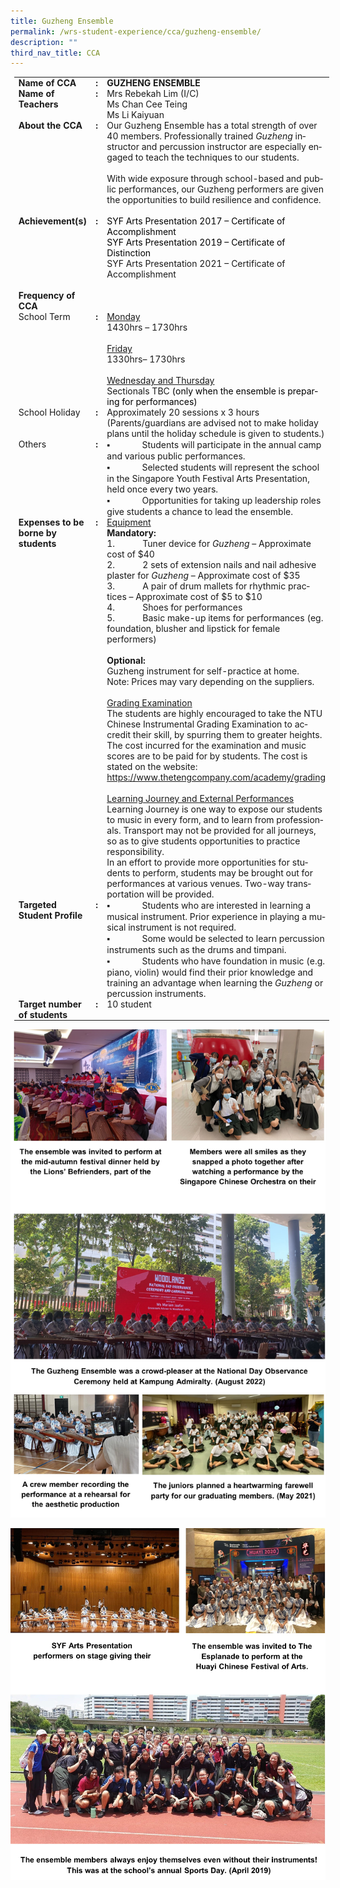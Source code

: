 ```yaml
---
title: Guzheng Ensemble
permalink: /wrs-student-experience/cca/guzheng-ensemble/
description: ""
third_nav_title: CCA
---
```

<table style="margin-left:4.25pt;border-collapse:collapse;mso-table-layout-alt:fixed;
 mso-padding-alt:0in 5.4pt 0in 5.4pt" width="594" cellpadding="0" cellspacing="0" border="0" class="MsoNormalTable"><tbody><tr style="mso-yfti-irow:0;mso-yfti-firstrow:yes"><td style="width:94.5pt;padding:0in 5.4pt 0in 5.4pt" valign="top" width="126"><p style="margin:0in;text-indent:-.1pt;line-height:normal" class="MsoNormal"><b style="mso-bidi-font-weight:normal"><span style="mso-ascii-font-family:
  Calibri;mso-ascii-theme-font:major-latin;mso-fareast-font-family:Arial;
  mso-hansi-font-family:Calibri;mso-hansi-theme-font:major-latin;mso-bidi-font-family:
  Calibri;mso-bidi-theme-font:major-latin" lang="EN-SG">Name of CCA</span></b><span style="mso-ascii-font-family:Calibri;mso-ascii-theme-font:major-latin;
  mso-fareast-font-family:Arial;mso-hansi-font-family:Calibri;mso-hansi-theme-font:
  major-latin;mso-bidi-font-family:Calibri;mso-bidi-theme-font:major-latin" lang="EN-SG"></span></p></td><td style="width:13.5pt;padding:0in 5.4pt 0in 5.4pt" valign="top" width="18"><p style="margin:0in;text-align:center;
  text-indent:-.1pt;line-height:normal" align="center" class="MsoNormal"><b style="mso-bidi-font-weight:normal"><span style="mso-ascii-font-family:Calibri;mso-ascii-theme-font:major-latin;
  mso-fareast-font-family:Arial;mso-hansi-font-family:Calibri;mso-hansi-theme-font:
  major-latin;mso-bidi-font-family:Calibri;mso-bidi-theme-font:major-latin" lang="EN-SG">:</span></b><span style="mso-ascii-font-family:Calibri;mso-ascii-theme-font:major-latin;
  mso-fareast-font-family:Arial;mso-hansi-font-family:Calibri;mso-hansi-theme-font:
  major-latin;mso-bidi-font-family:Calibri;mso-bidi-theme-font:major-latin" lang="EN-SG"></span></p></td><td style="width:337.5pt;padding:0in 5.4pt 0in 5.4pt" valign="top" width="450"><p style="margin:0in;text-indent:-.1pt;line-height:normal" class="MsoNormal"><b style="mso-bidi-font-weight:normal"><span style="mso-ascii-font-family:
  Calibri;mso-ascii-theme-font:major-latin;mso-fareast-font-family:Arial;
  mso-hansi-font-family:Calibri;mso-hansi-theme-font:major-latin;mso-bidi-font-family:
  Calibri;mso-bidi-theme-font:major-latin" lang="EN-SG">GUZHENG ENSEMBLE</span></b><span style="mso-ascii-font-family:Calibri;mso-ascii-theme-font:major-latin;
  mso-fareast-font-family:Arial;mso-hansi-font-family:Calibri;mso-hansi-theme-font:
  major-latin;mso-bidi-font-family:Calibri;mso-bidi-theme-font:major-latin" lang="EN-SG"></span></p></td></tr><tr style="mso-yfti-irow:1"><td style="width:94.5pt;padding:0in 5.4pt 0in 5.4pt" valign="top" width="126"><p style="margin:0in;text-indent:-.1pt;line-height:normal" class="MsoNormal"><b style="mso-bidi-font-weight:normal"><span style="mso-ascii-font-family:
  Calibri;mso-ascii-theme-font:major-latin;mso-fareast-font-family:Arial;
  mso-hansi-font-family:Calibri;mso-hansi-theme-font:major-latin;mso-bidi-font-family:
  Calibri;mso-bidi-theme-font:major-latin" lang="EN-SG">Name of Teachers</span></b><span style="mso-ascii-font-family:Calibri;mso-ascii-theme-font:major-latin;
  mso-fareast-font-family:Arial;mso-hansi-font-family:Calibri;mso-hansi-theme-font:
  major-latin;mso-bidi-font-family:Calibri;mso-bidi-theme-font:major-latin" lang="EN-SG"></span></p></td><td style="width:13.5pt;padding:0in 5.4pt 0in 5.4pt" valign="top" width="18"><p style="margin:0in;text-align:center;
  text-indent:-.1pt;line-height:normal" align="center" class="MsoNormal"><b style="mso-bidi-font-weight:normal"><span style="mso-ascii-font-family:Calibri;mso-ascii-theme-font:major-latin;
  mso-fareast-font-family:Arial;mso-hansi-font-family:Calibri;mso-hansi-theme-font:
  major-latin;mso-bidi-font-family:Calibri;mso-bidi-theme-font:major-latin" lang="EN-SG">:</span></b><span style="mso-ascii-font-family:Calibri;mso-ascii-theme-font:major-latin;
  mso-fareast-font-family:Arial;mso-hansi-font-family:Calibri;mso-hansi-theme-font:
  major-latin;mso-bidi-font-family:Calibri;mso-bidi-theme-font:major-latin" lang="EN-SG"></span></p></td><td style="width:337.5pt;padding:0in 5.4pt 0in 5.4pt" valign="top" width="450"><p style="margin:0in;text-indent:-.1pt;line-height:normal" class="MsoNormal"><span style="mso-ascii-font-family:Calibri;mso-ascii-theme-font:major-latin;
  mso-fareast-font-family:Arial;mso-hansi-font-family:Calibri;mso-hansi-theme-font:
  major-latin;mso-bidi-font-family:Calibri;mso-bidi-theme-font:major-latin" lang="EN-SG">Mrs Rebekah Lim (I/C)</span></p><p style="margin:0in;text-indent:-.1pt;line-height:normal" class="MsoNormal"><span style="mso-ascii-font-family:Calibri;mso-ascii-theme-font:major-latin;
  mso-fareast-font-family:Arial;mso-hansi-font-family:Calibri;mso-hansi-theme-font:
  major-latin;mso-bidi-font-family:Calibri;mso-bidi-theme-font:major-latin" lang="EN-SG">Ms Chan Cee Teing</span></p><p style="margin:0in;text-indent:-.1pt;line-height:normal" class="MsoNormal"><span style="mso-ascii-font-family:Calibri;mso-ascii-theme-font:major-latin;
  mso-fareast-font-family:Arial;mso-hansi-font-family:Calibri;mso-hansi-theme-font:
  major-latin;mso-bidi-font-family:Calibri;mso-bidi-theme-font:major-latin" lang="EN-SG">Ms Li Kaiyuan</span></p></td></tr><tr style="mso-yfti-irow:2"><td style="width:94.5pt;padding:0in 5.4pt 0in 5.4pt" valign="top" width="126"><p style="margin:0in;text-indent:-.1pt;line-height:normal" class="MsoNormal"><b style="mso-bidi-font-weight:normal"><span style="mso-ascii-font-family:
  Calibri;mso-ascii-theme-font:major-latin;mso-fareast-font-family:Arial;
  mso-hansi-font-family:Calibri;mso-hansi-theme-font:major-latin;mso-bidi-font-family:
  Calibri;mso-bidi-theme-font:major-latin" lang="EN-SG">About the CCA</span></b><span style="mso-ascii-font-family:Calibri;mso-ascii-theme-font:major-latin;
  mso-fareast-font-family:Arial;mso-hansi-font-family:Calibri;mso-hansi-theme-font:
  major-latin;mso-bidi-font-family:Calibri;mso-bidi-theme-font:major-latin" lang="EN-SG"></span></p></td><td style="width:13.5pt;padding:0in 5.4pt 0in 5.4pt" valign="top" width="18"><p style="margin:0in;text-align:center;
  text-indent:-.1pt;line-height:normal" align="center" class="MsoNormal"><b style="mso-bidi-font-weight:normal"><span style="mso-ascii-font-family:Calibri;mso-ascii-theme-font:major-latin;
  mso-fareast-font-family:Arial;mso-hansi-font-family:Calibri;mso-hansi-theme-font:
  major-latin;mso-bidi-font-family:Calibri;mso-bidi-theme-font:major-latin" lang="EN-SG">:</span></b><span style="mso-ascii-font-family:Calibri;mso-ascii-theme-font:major-latin;
  mso-fareast-font-family:Arial;mso-hansi-font-family:Calibri;mso-hansi-theme-font:
  major-latin;mso-bidi-font-family:Calibri;mso-bidi-theme-font:major-latin" lang="EN-SG"></span></p></td><td style="width:337.5pt;padding:0in 5.4pt 0in 5.4pt" valign="top" width="450"><p style="margin:0in;text-indent:-.1pt;line-height:normal" class="MsoNormal"><span style="mso-ascii-font-family:Calibri;mso-ascii-theme-font:major-latin;
  mso-fareast-font-family:Arial;mso-hansi-font-family:Calibri;mso-hansi-theme-font:
  major-latin;mso-bidi-font-family:Calibri;mso-bidi-theme-font:major-latin" lang="EN-SG">Our Guzheng Ensemble has a total strength of over 40 members. Professionally trained <i style="mso-bidi-font-style:normal">Guzheng</i> instructor and percussion instructor are especially engaged to teach the techniques to our students.</span></p><p style="margin:0in;text-indent:-.1pt;line-height:normal" class="MsoNormal"><span style="mso-ascii-font-family:Calibri;mso-ascii-theme-font:major-latin;
  mso-fareast-font-family:Arial;mso-hansi-font-family:Calibri;mso-hansi-theme-font:
  major-latin;mso-bidi-font-family:Calibri;mso-bidi-theme-font:major-latin" lang="EN-SG">&nbsp;</span></p><p style="margin:0in;text-indent:-.1pt;line-height:normal" class="MsoNormal"><span style="mso-ascii-font-family:Calibri;mso-ascii-theme-font:major-latin;
  mso-fareast-font-family:Arial;mso-hansi-font-family:Calibri;mso-hansi-theme-font:
  major-latin;mso-bidi-font-family:Calibri;mso-bidi-theme-font:major-latin" lang="EN-SG">With wide exposure through school-based and public performances, our Guzheng performers are given the opportunities to build resilience and confidence.</span></p><p style="margin:0in;text-indent:-.1pt;line-height:normal" class="MsoNormal"><span style="mso-ascii-font-family:Calibri;mso-ascii-theme-font:major-latin;
  mso-fareast-font-family:Arial;mso-hansi-font-family:Calibri;mso-hansi-theme-font:
  major-latin;mso-bidi-font-family:Calibri;mso-bidi-theme-font:major-latin" lang="EN-SG">&nbsp;</span></p></td></tr><tr style="mso-yfti-irow:3"><td style="width:94.5pt;padding:0in 5.4pt 0in 5.4pt" valign="top" width="126"><p style="margin:0in;text-indent:-.1pt;line-height:normal" class="MsoNormal"><b style="mso-bidi-font-weight:normal"><span style="mso-ascii-font-family:
  Calibri;mso-ascii-theme-font:major-latin;mso-fareast-font-family:Arial;
  mso-hansi-font-family:Calibri;mso-hansi-theme-font:major-latin;mso-bidi-font-family:
  Calibri;mso-bidi-theme-font:major-latin" lang="EN-SG">Achievement(s)</span></b><span style="mso-ascii-font-family:Calibri;mso-ascii-theme-font:major-latin;
  mso-fareast-font-family:Arial;mso-hansi-font-family:Calibri;mso-hansi-theme-font:
  major-latin;mso-bidi-font-family:Calibri;mso-bidi-theme-font:major-latin" lang="EN-SG"></span></p></td><td style="width:13.5pt;padding:0in 5.4pt 0in 5.4pt" valign="top" width="18"><p style="margin:0in;text-align:center;
  text-indent:-.1pt;line-height:normal" align="center" class="MsoNormal"><b style="mso-bidi-font-weight:normal"><span style="mso-ascii-font-family:Calibri;mso-ascii-theme-font:major-latin;
  mso-fareast-font-family:Arial;mso-hansi-font-family:Calibri;mso-hansi-theme-font:
  major-latin;mso-bidi-font-family:Calibri;mso-bidi-theme-font:major-latin" lang="EN-SG">:</span></b><span style="mso-ascii-font-family:Calibri;mso-ascii-theme-font:major-latin;
  mso-fareast-font-family:Arial;mso-hansi-font-family:Calibri;mso-hansi-theme-font:
  major-latin;mso-bidi-font-family:Calibri;mso-bidi-theme-font:major-latin" lang="EN-SG"></span></p></td><td style="width:337.5pt;padding:0in 5.4pt 0in 5.4pt" valign="top" width="450"><p style="margin:0in;text-indent:-.1pt;line-height:normal;
  border:none;mso-padding-alt:31.0pt 31.0pt 31.0pt 31.0pt;mso-border-shadow:
  yes" class="MsoNormal"><span style="mso-ascii-font-family:Calibri;mso-ascii-theme-font:
  major-latin;mso-fareast-font-family:Arial;mso-hansi-font-family:Calibri;
  mso-hansi-theme-font:major-latin;mso-bidi-font-family:Calibri;mso-bidi-theme-font:
  major-latin;color:black" lang="EN-SG">SYF Arts Presentation 2017 – Certificate of Accomplishment</span></p><p style="margin:0in;text-indent:-.1pt;line-height:normal;
  border:none;mso-padding-alt:31.0pt 31.0pt 31.0pt 31.0pt;mso-border-shadow:
  yes" class="MsoNormal"><span style="mso-ascii-font-family:Calibri;mso-ascii-theme-font:
  major-latin;mso-fareast-font-family:Arial;mso-hansi-font-family:Calibri;
  mso-hansi-theme-font:major-latin;mso-bidi-font-family:Calibri;mso-bidi-theme-font:
  major-latin;color:black" lang="EN-SG">SYF Arts Presentation 2019 – Certificate of Distinction</span></p><p style="margin:0in;text-indent:-.1pt;line-height:normal;
  border:none;mso-padding-alt:31.0pt 31.0pt 31.0pt 31.0pt;mso-border-shadow:
  yes" class="MsoNormal"><span style="mso-ascii-font-family:Calibri;mso-ascii-theme-font:
  major-latin;mso-fareast-font-family:Arial;mso-hansi-font-family:Calibri;
  mso-hansi-theme-font:major-latin;mso-bidi-font-family:Calibri;mso-bidi-theme-font:
  major-latin" lang="EN-SG">SYF Arts Presentation 2021 – Certificate of Accomplishment</span></p><p style="margin:0in;text-indent:-.1pt;line-height:normal;
  border:none;mso-padding-alt:31.0pt 31.0pt 31.0pt 31.0pt;mso-border-shadow:
  yes" class="MsoNormal"><span style="mso-ascii-font-family:Calibri;mso-ascii-theme-font:
  major-latin;mso-fareast-font-family:Arial;mso-hansi-font-family:Calibri;
  mso-hansi-theme-font:major-latin;mso-bidi-font-family:Calibri;mso-bidi-theme-font:
  major-latin;color:black" lang="EN-SG">&nbsp;</span></p></td></tr><tr style="mso-yfti-irow:4"><td style="width:94.5pt;padding:0in 5.4pt 0in 5.4pt" valign="top" width="126"><p style="margin:0in;text-indent:-.1pt;line-height:normal" class="MsoNormal"><b style="mso-bidi-font-weight:normal"><span style="mso-ascii-font-family:
  Calibri;mso-ascii-theme-font:major-latin;mso-fareast-font-family:Arial;
  mso-hansi-font-family:Calibri;mso-hansi-theme-font:major-latin;mso-bidi-font-family:
  Calibri;mso-bidi-theme-font:major-latin" lang="EN-SG">Frequency of CCA</span></b><span style="mso-ascii-font-family:Calibri;mso-ascii-theme-font:major-latin;
  mso-fareast-font-family:Arial;mso-hansi-font-family:Calibri;mso-hansi-theme-font:
  major-latin;mso-bidi-font-family:Calibri;mso-bidi-theme-font:major-latin" lang="EN-SG"></span></p></td><td style="width:13.5pt;padding:0in 5.4pt 0in 5.4pt" valign="top" width="18"><p style="margin:0in;text-align:center;
  text-indent:-.1pt;line-height:normal" align="center" class="MsoNormal"><span style="mso-ascii-font-family:
  Calibri;mso-ascii-theme-font:major-latin;mso-fareast-font-family:Arial;
  mso-hansi-font-family:Calibri;mso-hansi-theme-font:major-latin;mso-bidi-font-family:
  Calibri;mso-bidi-theme-font:major-latin" lang="EN-SG">&nbsp;</span></p></td><td style="width:337.5pt;padding:0in 5.4pt 0in 5.4pt" valign="top" width="450"><p style="margin:0in;text-indent:-.1pt;line-height:normal" class="MsoNormal"><span style="mso-ascii-font-family:Calibri;mso-ascii-theme-font:major-latin;
  mso-fareast-font-family:Arial;mso-hansi-font-family:Calibri;mso-hansi-theme-font:
  major-latin;mso-bidi-font-family:Calibri;mso-bidi-theme-font:major-latin" lang="EN-SG">&nbsp;</span></p></td></tr><tr style="mso-yfti-irow:5"><td style="width:94.5pt;padding:0in 5.4pt 0in 5.4pt" valign="top" width="126"><p style="margin:0in;text-indent:-.1pt;line-height:normal" class="MsoNormal"><span style="mso-ascii-font-family:Calibri;mso-ascii-theme-font:major-latin;
  mso-fareast-font-family:Arial;mso-hansi-font-family:Calibri;mso-hansi-theme-font:
  major-latin;mso-bidi-font-family:Calibri;mso-bidi-theme-font:major-latin" lang="EN-SG">School Term</span></p></td><td style="width:13.5pt;padding:0in 5.4pt 0in 5.4pt" valign="top" width="18"><p style="margin:0in;text-align:center;
  text-indent:-.1pt;line-height:normal" align="center" class="MsoNormal"><b style="mso-bidi-font-weight:normal"><span style="mso-ascii-font-family:Calibri;mso-ascii-theme-font:major-latin;
  mso-fareast-font-family:Arial;mso-hansi-font-family:Calibri;mso-hansi-theme-font:
  major-latin;mso-bidi-font-family:Calibri;mso-bidi-theme-font:major-latin" lang="EN-SG">:</span></b><span style="mso-ascii-font-family:Calibri;mso-ascii-theme-font:major-latin;
  mso-fareast-font-family:Arial;mso-hansi-font-family:Calibri;mso-hansi-theme-font:
  major-latin;mso-bidi-font-family:Calibri;mso-bidi-theme-font:major-latin" lang="EN-SG"></span></p></td><td style="width:337.5pt;padding:0in 5.4pt 0in 5.4pt" valign="top" width="450"><p style="margin:0in;text-indent:-.1pt;line-height:normal" class="MsoNormal"><u><span style="mso-ascii-font-family:Calibri;mso-ascii-theme-font:major-latin;
  mso-fareast-font-family:Arial;mso-hansi-font-family:Calibri;mso-hansi-theme-font:
  major-latin;mso-bidi-font-family:Calibri;mso-bidi-theme-font:major-latin" lang="EN-SG">Monday</span></u></p><p style="margin:0in;text-indent:-.1pt;line-height:normal" class="MsoNormal"><span style="mso-ascii-font-family:Calibri;mso-ascii-theme-font:major-latin;
  mso-fareast-font-family:Arial;mso-hansi-font-family:Calibri;mso-hansi-theme-font:
  major-latin;mso-bidi-font-family:Calibri;mso-bidi-theme-font:major-latin" lang="EN-SG">1430hrs – 1730hrs</span></p><p style="margin:0in;text-indent:-.1pt;line-height:normal" class="MsoNormal"><span style="mso-ascii-font-family:Calibri;mso-ascii-theme-font:major-latin;
  mso-fareast-font-family:Arial;mso-hansi-font-family:Calibri;mso-hansi-theme-font:
  major-latin;mso-bidi-font-family:Calibri;mso-bidi-theme-font:major-latin" lang="EN-SG">&nbsp;</span></p><p style="margin:0in;text-indent:-.1pt;line-height:normal" class="MsoNormal"><u><span style="mso-ascii-font-family:Calibri;mso-ascii-theme-font:major-latin;
  mso-fareast-font-family:Arial;mso-hansi-font-family:Calibri;mso-hansi-theme-font:
  major-latin;mso-bidi-font-family:Calibri;mso-bidi-theme-font:major-latin" lang="EN-SG">Friday</span></u></p><p style="margin:0in;text-indent:-.1pt;line-height:normal" class="MsoNormal"><span style="mso-ascii-font-family:Calibri;mso-ascii-theme-font:major-latin;
  mso-fareast-font-family:Arial;mso-hansi-font-family:Calibri;mso-hansi-theme-font:
  major-latin;mso-bidi-font-family:Calibri;mso-bidi-theme-font:major-latin" lang="EN-SG">1330hrs– 1730hrs</span></p><p style="margin:0in;text-indent:-.1pt;line-height:normal" class="MsoNormal"><span style="mso-ascii-font-family:Calibri;mso-ascii-theme-font:major-latin;
  mso-fareast-font-family:Arial;mso-hansi-font-family:Calibri;mso-hansi-theme-font:
  major-latin;mso-bidi-font-family:Calibri;mso-bidi-theme-font:major-latin" lang="EN-SG">&nbsp;</span></p><p style="margin:0in;text-indent:-.1pt;line-height:normal" class="MsoNormal"><u><span style="mso-ascii-font-family:Calibri;mso-ascii-theme-font:major-latin;
  mso-fareast-font-family:Arial;mso-hansi-font-family:Calibri;mso-hansi-theme-font:
  major-latin;mso-bidi-font-family:Calibri;mso-bidi-theme-font:major-latin" lang="EN-SG">Wednesday and Thursday</span></u></p><p style="margin:0in;text-indent:-.1pt;line-height:normal" class="MsoNormal"><span style="mso-ascii-font-family:Calibri;mso-ascii-theme-font:major-latin;
  mso-fareast-font-family:Arial;mso-hansi-font-family:Calibri;mso-hansi-theme-font:
  major-latin;mso-bidi-font-family:Calibri;mso-bidi-theme-font:major-latin" lang="EN-SG">Sectionals TBC <span style="color:black">(only when the ensemble is preparing for performances)</span></span></p></td></tr><tr style="mso-yfti-irow:6"><td style="width:94.5pt;padding:0in 5.4pt 0in 5.4pt" valign="top" width="126"><p style="margin:0in;text-indent:-.1pt;line-height:normal" class="MsoNormal"><span style="mso-ascii-font-family:Calibri;mso-ascii-theme-font:major-latin;
  mso-fareast-font-family:Arial;mso-hansi-font-family:Calibri;mso-hansi-theme-font:
  major-latin;mso-bidi-font-family:Calibri;mso-bidi-theme-font:major-latin" lang="EN-SG">School Holiday</span></p></td><td style="width:13.5pt;padding:0in 5.4pt 0in 5.4pt" valign="top" width="18"><p style="margin:0in;text-align:center;
  text-indent:-.1pt;line-height:normal" align="center" class="MsoNormal"><b style="mso-bidi-font-weight:normal"><span style="mso-ascii-font-family:Calibri;mso-ascii-theme-font:major-latin;
  mso-fareast-font-family:Arial;mso-hansi-font-family:Calibri;mso-hansi-theme-font:
  major-latin;mso-bidi-font-family:Calibri;mso-bidi-theme-font:major-latin" lang="EN-SG">:</span></b><span style="mso-ascii-font-family:Calibri;mso-ascii-theme-font:major-latin;
  mso-fareast-font-family:Arial;mso-hansi-font-family:Calibri;mso-hansi-theme-font:
  major-latin;mso-bidi-font-family:Calibri;mso-bidi-theme-font:major-latin" lang="EN-SG"></span></p></td><td style="width:337.5pt;padding:0in 5.4pt 0in 5.4pt" valign="top" width="450"><p style="margin:0in;text-indent:-.1pt;line-height:normal" class="MsoNormal"><span style="mso-ascii-font-family:Calibri;mso-ascii-theme-font:major-latin;
  mso-fareast-font-family:Arial;mso-hansi-font-family:Calibri;mso-hansi-theme-font:
  major-latin;mso-bidi-font-family:Calibri;mso-bidi-theme-font:major-latin" lang="EN-SG">Approximately 20 sessions x 3 hours</span></p><p style="margin:0in;text-indent:-.1pt;line-height:normal" class="MsoNormal"><span style="mso-ascii-font-family:Calibri;mso-ascii-theme-font:major-latin;
  mso-fareast-font-family:Arial;mso-hansi-font-family:Calibri;mso-hansi-theme-font:
  major-latin;mso-bidi-font-family:Calibri;mso-bidi-theme-font:major-latin" lang="EN-SG">(Parents/guardians are advised not to make holiday plans until the holiday schedule is given to students.)<span style="color:red"></span></span></p></td></tr><tr style="mso-yfti-irow:7"><td style="width:94.5pt;padding:0in 5.4pt 0in 5.4pt" valign="top" width="126"><p style="margin:0in;text-indent:-.1pt;line-height:normal" class="MsoNormal"><span style="mso-ascii-font-family:Calibri;mso-ascii-theme-font:major-latin;
  mso-fareast-font-family:Arial;mso-hansi-font-family:Calibri;mso-hansi-theme-font:
  major-latin;mso-bidi-font-family:Calibri;mso-bidi-theme-font:major-latin" lang="EN-SG">Others</span></p></td><td style="width:13.5pt;padding:0in 5.4pt 0in 5.4pt" valign="top" width="18"><p style="margin:0in;text-align:center;
  text-indent:-.1pt;line-height:normal" align="center" class="MsoNormal"><b style="mso-bidi-font-weight:normal"><span style="mso-ascii-font-family:Calibri;mso-ascii-theme-font:major-latin;
  mso-fareast-font-family:Arial;mso-hansi-font-family:Calibri;mso-hansi-theme-font:
  major-latin;mso-bidi-font-family:Calibri;mso-bidi-theme-font:major-latin" lang="EN-SG">:</span></b><span style="mso-ascii-font-family:Calibri;mso-ascii-theme-font:major-latin;
  mso-fareast-font-family:Arial;mso-hansi-font-family:Calibri;mso-hansi-theme-font:
  major-latin;mso-bidi-font-family:Calibri;mso-bidi-theme-font:major-latin" lang="EN-SG"></span></p></td><td style="width:337.5pt;padding:0in 5.4pt 0in 5.4pt" valign="top" width="450"><p style="margin:0in;text-indent:-.1pt;line-height:normal;
  mso-list:l1 level1 lfo2" class="MsoNormal"><span style="font-family:&quot;Noto Sans&quot;,sans-serif;mso-fareast-font-family:&quot;Noto Sans&quot;" lang="EN-SG"><span style="mso-list:Ignore">▪<span style="font:7.0pt &quot;Times New Roman&quot;">&nbsp;&nbsp;&nbsp;&nbsp;&nbsp;&nbsp;&nbsp;&nbsp;&nbsp;&nbsp;&nbsp;&nbsp;&nbsp;&nbsp;&nbsp;&nbsp;&nbsp;&nbsp;&nbsp;&nbsp;&nbsp; </span></span></span><span style="mso-ascii-font-family:
  Calibri;mso-ascii-theme-font:major-latin;mso-fareast-font-family:Arial;
  mso-hansi-font-family:Calibri;mso-hansi-theme-font:major-latin;mso-bidi-font-family:
  Calibri;mso-bidi-theme-font:major-latin" lang="EN-SG">Students will participate in the annual camp and various public performances.</span></p><p style="margin:0in;text-indent:-.1pt;line-height:normal;
  mso-list:l1 level1 lfo2" class="MsoNormal"><span style="font-family:&quot;Noto Sans&quot;,sans-serif;mso-fareast-font-family:&quot;Noto Sans&quot;" lang="EN-SG"><span style="mso-list:Ignore">▪<span style="font:7.0pt &quot;Times New Roman&quot;">&nbsp;&nbsp;&nbsp;&nbsp;&nbsp;&nbsp;&nbsp;&nbsp;&nbsp;&nbsp;&nbsp;&nbsp;&nbsp;&nbsp;&nbsp;&nbsp;&nbsp;&nbsp;&nbsp;&nbsp;&nbsp; </span></span></span><span style="mso-ascii-font-family:
  Calibri;mso-ascii-theme-font:major-latin;mso-fareast-font-family:Arial;
  mso-hansi-font-family:Calibri;mso-hansi-theme-font:major-latin;mso-bidi-font-family:
  Calibri;mso-bidi-theme-font:major-latin" lang="EN-SG">Selected students will represent the school in the Singapore Youth Festival Arts Presentation, held once every two years.</span></p><p style="margin:0in;text-indent:-.1pt;line-height:normal;
  mso-list:l1 level1 lfo2" class="MsoNormal"><span style="font-family:&quot;Noto Sans&quot;,sans-serif;mso-fareast-font-family:&quot;Noto Sans&quot;" lang="EN-SG"><span style="mso-list:Ignore">▪<span style="font:7.0pt &quot;Times New Roman&quot;">&nbsp;&nbsp;&nbsp;&nbsp;&nbsp;&nbsp;&nbsp;&nbsp;&nbsp;&nbsp;&nbsp;&nbsp;&nbsp;&nbsp;&nbsp;&nbsp;&nbsp;&nbsp;&nbsp;&nbsp;&nbsp; </span></span></span><span style="mso-ascii-font-family:
  Calibri;mso-ascii-theme-font:major-latin;mso-fareast-font-family:Arial;
  mso-hansi-font-family:Calibri;mso-hansi-theme-font:major-latin;mso-bidi-font-family:
  Calibri;mso-bidi-theme-font:major-latin" lang="EN-SG">Opportunities for taking up leadership roles give students a chance to lead the ensemble.</span></p></td></tr><tr style="mso-yfti-irow:8"><td style="width:94.5pt;padding:0in 5.4pt 0in 5.4pt" valign="top" width="126"><p style="margin:0in;text-indent:-.1pt;line-height:normal" class="MsoNormal"><b style="mso-bidi-font-weight:normal"><span style="mso-ascii-font-family:
  Calibri;mso-ascii-theme-font:major-latin;mso-fareast-font-family:Arial;
  mso-hansi-font-family:Calibri;mso-hansi-theme-font:major-latin;mso-bidi-font-family:
  Calibri;mso-bidi-theme-font:major-latin" lang="EN-SG">Expenses to be borne by students</span></b><span style="mso-ascii-font-family:Calibri;mso-ascii-theme-font:major-latin;
  mso-fareast-font-family:Arial;mso-hansi-font-family:Calibri;mso-hansi-theme-font:
  major-latin;mso-bidi-font-family:Calibri;mso-bidi-theme-font:major-latin" lang="EN-SG"></span></p></td><td style="width:13.5pt;padding:0in 5.4pt 0in 5.4pt" valign="top" width="18"><p style="margin:0in;text-align:center;
  text-indent:-.1pt;line-height:normal" align="center" class="MsoNormal"><b style="mso-bidi-font-weight:normal"><span style="mso-ascii-font-family:Calibri;mso-ascii-theme-font:major-latin;
  mso-fareast-font-family:Arial;mso-hansi-font-family:Calibri;mso-hansi-theme-font:
  major-latin;mso-bidi-font-family:Calibri;mso-bidi-theme-font:major-latin" lang="EN-SG">:</span></b><span style="mso-ascii-font-family:Calibri;mso-ascii-theme-font:major-latin;
  mso-fareast-font-family:Arial;mso-hansi-font-family:Calibri;mso-hansi-theme-font:
  major-latin;mso-bidi-font-family:Calibri;mso-bidi-theme-font:major-latin" lang="EN-SG"></span></p><p style="margin:0in;text-align:center;
  text-indent:-.1pt;line-height:normal" align="center" class="MsoNormal"><span style="mso-ascii-font-family:
  Calibri;mso-ascii-theme-font:major-latin;mso-fareast-font-family:Arial;
  mso-hansi-font-family:Calibri;mso-hansi-theme-font:major-latin;mso-bidi-font-family:
  Calibri;mso-bidi-theme-font:major-latin" lang="EN-SG">&nbsp;</span></p></td><td style="width:337.5pt;padding:0in 5.4pt 0in 5.4pt" valign="top" width="450"><p style="margin:0in;text-indent:-.1pt;line-height:normal" class="MsoNormal"><u><span style="mso-ascii-font-family:Calibri;mso-ascii-theme-font:major-latin;
  mso-fareast-font-family:Arial;mso-hansi-font-family:Calibri;mso-hansi-theme-font:
  major-latin;mso-bidi-font-family:Calibri;mso-bidi-theme-font:major-latin" lang="EN-SG">Equipment</span></u></p><p style="margin:0in;text-indent:-.1pt;line-height:normal" class="MsoNormal"><b style="mso-bidi-font-weight:normal"><span style="mso-ascii-font-family:
  Calibri;mso-ascii-theme-font:major-latin;mso-fareast-font-family:Arial;
  mso-hansi-font-family:Calibri;mso-hansi-theme-font:major-latin;mso-bidi-font-family:
  Calibri;mso-bidi-theme-font:major-latin" lang="EN-SG">Mandatory:</span></b><span style="mso-ascii-font-family:Calibri;mso-ascii-theme-font:major-latin;
  mso-fareast-font-family:Arial;mso-hansi-font-family:Calibri;mso-hansi-theme-font:
  major-latin;mso-bidi-font-family:Calibri;mso-bidi-theme-font:major-latin" lang="EN-SG"></span></p><p style="margin:0in;text-indent:-.1pt;line-height:normal;
  mso-list:l0 level1 lfo1" class="MsoNormal"><span style="mso-ascii-font-family:Calibri;mso-ascii-theme-font:major-latin;
  mso-fareast-font-family:Calibri;mso-fareast-theme-font:major-latin;
  mso-hansi-font-family:Calibri;mso-hansi-theme-font:major-latin;mso-bidi-font-family:
  Calibri;mso-bidi-theme-font:major-latin" lang="EN-SG"><span style="mso-list:Ignore">1.<span style="font:7.0pt &quot;Times New Roman&quot;">&nbsp;&nbsp;&nbsp;&nbsp;&nbsp;&nbsp;&nbsp;&nbsp;&nbsp;&nbsp;&nbsp;&nbsp;&nbsp;&nbsp;&nbsp;&nbsp;&nbsp;&nbsp; </span></span></span><span style="mso-ascii-font-family:
  Calibri;mso-ascii-theme-font:major-latin;mso-fareast-font-family:Arial;
  mso-hansi-font-family:Calibri;mso-hansi-theme-font:major-latin;mso-bidi-font-family:
  Calibri;mso-bidi-theme-font:major-latin" lang="EN-SG">Tuner device for <i style="mso-bidi-font-style:normal">Guzheng </i>– Approximate cost of $40</span></p><p style="margin:0in;text-indent:-.1pt;line-height:normal;
  mso-list:l0 level1 lfo1" class="MsoNormal"><span style="mso-ascii-font-family:Calibri;mso-ascii-theme-font:major-latin;
  mso-fareast-font-family:Calibri;mso-fareast-theme-font:major-latin;
  mso-hansi-font-family:Calibri;mso-hansi-theme-font:major-latin;mso-bidi-font-family:
  Calibri;mso-bidi-theme-font:major-latin" lang="EN-SG"><span style="mso-list:Ignore">2.<span style="font:7.0pt &quot;Times New Roman&quot;">&nbsp;&nbsp;&nbsp;&nbsp;&nbsp;&nbsp;&nbsp;&nbsp;&nbsp;&nbsp;&nbsp;&nbsp;&nbsp;&nbsp;&nbsp;&nbsp;&nbsp;&nbsp; </span></span></span><span style="mso-ascii-font-family:
  Calibri;mso-ascii-theme-font:major-latin;mso-fareast-font-family:Arial;
  mso-hansi-font-family:Calibri;mso-hansi-theme-font:major-latin;mso-bidi-font-family:
  Calibri;mso-bidi-theme-font:major-latin" lang="EN-SG">2 sets of extension nails and nail adhesive plaster for <i style="mso-bidi-font-style:normal">Guzheng</i> – Approximate cost of $35</span></p><p style="margin:0in;text-indent:-.1pt;line-height:normal;
  mso-list:l0 level1 lfo1" class="MsoNormal"><span style="mso-ascii-font-family:Calibri;mso-ascii-theme-font:major-latin;
  mso-fareast-font-family:Calibri;mso-fareast-theme-font:major-latin;
  mso-hansi-font-family:Calibri;mso-hansi-theme-font:major-latin;mso-bidi-font-family:
  Calibri;mso-bidi-theme-font:major-latin" lang="EN-SG"><span style="mso-list:Ignore">3.<span style="font:7.0pt &quot;Times New Roman&quot;">&nbsp;&nbsp;&nbsp;&nbsp;&nbsp;&nbsp;&nbsp;&nbsp;&nbsp;&nbsp;&nbsp;&nbsp;&nbsp;&nbsp;&nbsp;&nbsp;&nbsp;&nbsp; </span></span></span><span style="mso-ascii-font-family:
  Calibri;mso-ascii-theme-font:major-latin;mso-fareast-font-family:Arial;
  mso-hansi-font-family:Calibri;mso-hansi-theme-font:major-latin;mso-bidi-font-family:
  Calibri;mso-bidi-theme-font:major-latin" lang="EN-SG">A pair of drum mallets for rhythmic practices – Approximate cost of $5 to $10</span></p><p style="margin:0in;text-indent:-.1pt;line-height:normal;
  mso-list:l0 level1 lfo1" class="MsoNormal"><span style="mso-ascii-font-family:Calibri;mso-ascii-theme-font:major-latin;
  mso-fareast-font-family:Calibri;mso-fareast-theme-font:major-latin;
  mso-hansi-font-family:Calibri;mso-hansi-theme-font:major-latin;mso-bidi-font-family:
  Calibri;mso-bidi-theme-font:major-latin" lang="EN-SG"><span style="mso-list:Ignore">4.<span style="font:7.0pt &quot;Times New Roman&quot;">&nbsp;&nbsp;&nbsp;&nbsp;&nbsp;&nbsp;&nbsp;&nbsp;&nbsp;&nbsp;&nbsp;&nbsp;&nbsp;&nbsp;&nbsp;&nbsp;&nbsp;&nbsp; </span></span></span><span style="mso-ascii-font-family:
  Calibri;mso-ascii-theme-font:major-latin;mso-fareast-font-family:Arial;
  mso-hansi-font-family:Calibri;mso-hansi-theme-font:major-latin;mso-bidi-font-family:
  Calibri;mso-bidi-theme-font:major-latin" lang="EN-SG">Shoes for performances</span></p><p style="margin:0in;text-indent:-.1pt;line-height:normal;
  mso-list:l0 level1 lfo1" class="MsoNormal"><span style="mso-ascii-font-family:Calibri;mso-ascii-theme-font:major-latin;
  mso-fareast-font-family:Calibri;mso-fareast-theme-font:major-latin;
  mso-hansi-font-family:Calibri;mso-hansi-theme-font:major-latin;mso-bidi-font-family:
  Calibri;mso-bidi-theme-font:major-latin" lang="EN-SG"><span style="mso-list:Ignore">5.<span style="font:7.0pt &quot;Times New Roman&quot;">&nbsp;&nbsp;&nbsp;&nbsp;&nbsp;&nbsp;&nbsp;&nbsp;&nbsp;&nbsp;&nbsp;&nbsp;&nbsp;&nbsp;&nbsp;&nbsp;&nbsp;&nbsp; </span></span></span><span style="mso-ascii-font-family:
  Calibri;mso-ascii-theme-font:major-latin;mso-fareast-font-family:Arial;
  mso-hansi-font-family:Calibri;mso-hansi-theme-font:major-latin;mso-bidi-font-family:
  Calibri;mso-bidi-theme-font:major-latin" lang="EN-SG">Basic make-up items for performances (eg. foundation, blusher and lipstick for female performers)</span></p><p style="margin:0in;text-indent:-.1pt;line-height:normal" class="MsoNormal"><span style="mso-ascii-font-family:Calibri;mso-ascii-theme-font:major-latin;
  mso-fareast-font-family:Arial;mso-hansi-font-family:Calibri;mso-hansi-theme-font:
  major-latin;mso-bidi-font-family:Calibri;mso-bidi-theme-font:major-latin" lang="EN-SG">&nbsp;</span></p><p style="margin:0in;text-indent:-.1pt;line-height:normal" class="MsoNormal"><b style="mso-bidi-font-weight:normal"><span style="mso-ascii-font-family:
  Calibri;mso-ascii-theme-font:major-latin;mso-fareast-font-family:Arial;
  mso-hansi-font-family:Calibri;mso-hansi-theme-font:major-latin;mso-bidi-font-family:
  Calibri;mso-bidi-theme-font:major-latin" lang="EN-SG">Optional:</span></b><span style="mso-ascii-font-family:Calibri;mso-ascii-theme-font:major-latin;
  mso-fareast-font-family:Arial;mso-hansi-font-family:Calibri;mso-hansi-theme-font:
  major-latin;mso-bidi-font-family:Calibri;mso-bidi-theme-font:major-latin" lang="EN-SG"></span></p><p style="margin:0in;text-indent:-.1pt;line-height:normal" class="MsoNormal"><span style="mso-ascii-font-family:Calibri;mso-ascii-theme-font:major-latin;
  mso-fareast-font-family:Arial;mso-hansi-font-family:Calibri;mso-hansi-theme-font:
  major-latin;mso-bidi-font-family:Calibri;mso-bidi-theme-font:major-latin" lang="EN-SG">Guzheng instrument for self-practice at home.</span></p><p style="margin:0in;text-indent:-.1pt;line-height:normal" class="MsoNormal"><span style="mso-ascii-font-family:Calibri;mso-ascii-theme-font:major-latin;
  mso-fareast-font-family:Arial;mso-hansi-font-family:Calibri;mso-hansi-theme-font:
  major-latin;mso-bidi-font-family:Calibri;mso-bidi-theme-font:major-latin" lang="EN-SG">Note: Prices may vary depending on the suppliers.</span></p><p style="margin:0in;text-indent:-.1pt;line-height:normal" class="MsoNormal"><span style="mso-ascii-font-family:Calibri;mso-ascii-theme-font:major-latin;
  mso-fareast-font-family:Arial;mso-hansi-font-family:Calibri;mso-hansi-theme-font:
  major-latin;mso-bidi-font-family:Calibri;mso-bidi-theme-font:major-latin" lang="EN-SG">&nbsp;</span></p><p style="margin:0in;text-indent:-.1pt;line-height:normal" class="MsoNormal"><u><span style="mso-ascii-font-family:Calibri;mso-ascii-theme-font:major-latin;
  mso-fareast-font-family:Arial;mso-hansi-font-family:Calibri;mso-hansi-theme-font:
  major-latin;mso-bidi-font-family:Calibri;mso-bidi-theme-font:major-latin" lang="EN-SG">Grading Examination</span></u></p><p style="margin:0in;text-indent:-.1pt;line-height:normal" class="MsoNormal"><span style="mso-ascii-font-family:Calibri;mso-ascii-theme-font:major-latin;
  mso-fareast-font-family:Arial;mso-hansi-font-family:Calibri;mso-hansi-theme-font:
  major-latin;mso-bidi-font-family:Calibri;mso-bidi-theme-font:major-latin" lang="EN-SG">The students are highly encouraged to take the NTU Chinese Instrumental Grading Examination to accredit their skill, by spurring them to greater heights. The cost incurred for the examination and music scores are to be paid for by students. The cost is stated on the website: <u>https://www.thetengcompany.com/academy/grading<span style="color:red"></span></u></span></p><p style="margin:0in;text-indent:-.1pt;line-height:normal" class="MsoNormal"><span style="mso-ascii-font-family:Calibri;mso-ascii-theme-font:major-latin;
  mso-fareast-font-family:Arial;mso-hansi-font-family:Calibri;mso-hansi-theme-font:
  major-latin;mso-bidi-font-family:Calibri;mso-bidi-theme-font:major-latin" lang="EN-SG">&nbsp;</span></p><p style="margin:0in;text-indent:-.1pt;line-height:normal" class="MsoNormal"><u><span style="mso-ascii-font-family:Calibri;mso-ascii-theme-font:major-latin;
  mso-fareast-font-family:Arial;mso-hansi-font-family:Calibri;mso-hansi-theme-font:
  major-latin;mso-bidi-font-family:Calibri;mso-bidi-theme-font:major-latin" lang="EN-SG">Learning Journey and External Performances</span></u></p><p style="margin:0in;text-indent:-.1pt;line-height:normal" class="MsoNormal"><span style="mso-ascii-font-family:Calibri;mso-ascii-theme-font:major-latin;
  mso-fareast-font-family:Arial;mso-hansi-font-family:Calibri;mso-hansi-theme-font:
  major-latin;mso-bidi-font-family:Calibri;mso-bidi-theme-font:major-latin" lang="EN-SG">Learning Journey is one way to expose our students to music in every form, and to learn from professionals. Transport may not be provided for all journeys, so as to give students opportunities to practice responsibility.</span></p><p style="margin:0in;text-indent:-.1pt;line-height:normal" class="MsoNormal"><span style="mso-ascii-font-family:Calibri;mso-ascii-theme-font:major-latin;
  mso-fareast-font-family:Arial;mso-hansi-font-family:Calibri;mso-hansi-theme-font:
  major-latin;mso-bidi-font-family:Calibri;mso-bidi-theme-font:major-latin" lang="EN-SG">In an effort to provide more opportunities for students to perform, students may be brought out for performances at various venues. Two-way transportation will be provided.<span style="color:red"></span></span></p></td></tr><tr style="mso-yfti-irow:9"><td style="width:94.5pt;padding:0in 5.4pt 0in 5.4pt" valign="top" width="126"><p style="margin:0in;text-indent:-.1pt;line-height:normal" class="MsoNormal"><b style="mso-bidi-font-weight:normal"><span style="mso-ascii-font-family:
  Calibri;mso-ascii-theme-font:major-latin;mso-fareast-font-family:Arial;
  mso-hansi-font-family:Calibri;mso-hansi-theme-font:major-latin;mso-bidi-font-family:
  Calibri;mso-bidi-theme-font:major-latin" lang="EN-SG">Targeted Student Profile</span></b><span style="mso-ascii-font-family:Calibri;mso-ascii-theme-font:major-latin;
  mso-fareast-font-family:Arial;mso-hansi-font-family:Calibri;mso-hansi-theme-font:
  major-latin;mso-bidi-font-family:Calibri;mso-bidi-theme-font:major-latin" lang="EN-SG"></span></p><p style="margin:0in;text-indent:-.1pt;line-height:normal" class="MsoNormal"><span style="mso-ascii-font-family:Calibri;mso-ascii-theme-font:major-latin;
  mso-fareast-font-family:Arial;mso-hansi-font-family:Calibri;mso-hansi-theme-font:
  major-latin;mso-bidi-font-family:Calibri;mso-bidi-theme-font:major-latin" lang="EN-SG">&nbsp;</span></p></td><td style="width:13.5pt;padding:0in 5.4pt 0in 5.4pt" valign="top" width="18"><p style="margin:0in;text-align:center;
  text-indent:-.1pt;line-height:normal" align="center" class="MsoNormal"><b style="mso-bidi-font-weight:normal"><span style="mso-ascii-font-family:Calibri;mso-ascii-theme-font:major-latin;
  mso-fareast-font-family:Arial;mso-hansi-font-family:Calibri;mso-hansi-theme-font:
  major-latin;mso-bidi-font-family:Calibri;mso-bidi-theme-font:major-latin" lang="EN-SG">:</span></b><span style="mso-ascii-font-family:Calibri;mso-ascii-theme-font:major-latin;
  mso-fareast-font-family:Arial;mso-hansi-font-family:Calibri;mso-hansi-theme-font:
  major-latin;mso-bidi-font-family:Calibri;mso-bidi-theme-font:major-latin" lang="EN-SG"></span></p><p style="margin:0in;text-align:center;
  text-indent:-.1pt;line-height:normal" align="center" class="MsoNormal"><span style="mso-ascii-font-family:
  Calibri;mso-ascii-theme-font:major-latin;mso-fareast-font-family:Arial;
  mso-hansi-font-family:Calibri;mso-hansi-theme-font:major-latin;mso-bidi-font-family:
  Calibri;mso-bidi-theme-font:major-latin" lang="EN-SG">&nbsp;</span></p></td><td style="width:337.5pt;padding:0in 5.4pt 0in 5.4pt" valign="top" width="450"><p style="margin:0in;text-indent:-.1pt;line-height:normal;
  mso-list:l2 level1 lfo3" class="MsoNormal"><span style="font-family:&quot;Noto Sans&quot;,sans-serif;mso-fareast-font-family:&quot;Noto Sans&quot;" lang="EN-SG"><span style="mso-list:Ignore">▪<span style="font:7.0pt &quot;Times New Roman&quot;">&nbsp;&nbsp;&nbsp;&nbsp;&nbsp;&nbsp;&nbsp;&nbsp;&nbsp;&nbsp;&nbsp;&nbsp;&nbsp;&nbsp;&nbsp;&nbsp;&nbsp;&nbsp;&nbsp;&nbsp;&nbsp; </span></span></span><span style="mso-ascii-font-family:
  Calibri;mso-ascii-theme-font:major-latin;mso-fareast-font-family:Arial;
  mso-hansi-font-family:Calibri;mso-hansi-theme-font:major-latin;mso-bidi-font-family:
  Calibri;mso-bidi-theme-font:major-latin" lang="EN-SG">Students who are interested in learning a musical instrument. Prior experience in playing a musical instrument is not required.</span></p><p style="margin:0in;text-indent:-.1pt;line-height:normal;
  mso-list:l2 level1 lfo3" class="MsoNormal"><span style="font-family:&quot;Noto Sans&quot;,sans-serif;mso-fareast-font-family:&quot;Noto Sans&quot;" lang="EN-SG"><span style="mso-list:Ignore">▪<span style="font:7.0pt &quot;Times New Roman&quot;">&nbsp;&nbsp;&nbsp;&nbsp;&nbsp;&nbsp;&nbsp;&nbsp;&nbsp;&nbsp;&nbsp;&nbsp;&nbsp;&nbsp;&nbsp;&nbsp;&nbsp;&nbsp;&nbsp;&nbsp;&nbsp; </span></span></span><span style="mso-ascii-font-family:
  Calibri;mso-ascii-theme-font:major-latin;mso-fareast-font-family:Arial;
  mso-hansi-font-family:Calibri;mso-hansi-theme-font:major-latin;mso-bidi-font-family:
  Calibri;mso-bidi-theme-font:major-latin" lang="EN-SG">Some would be selected to learn percussion instruments such as the drums and timpani.</span></p><p style="margin:0in;text-indent:-.1pt;line-height:normal;
  mso-list:l2 level1 lfo3" class="MsoNormal"><span style="font-family:&quot;Noto Sans&quot;,sans-serif;mso-fareast-font-family:&quot;Noto Sans&quot;" lang="EN-SG"><span style="mso-list:Ignore">▪<span style="font:7.0pt &quot;Times New Roman&quot;">&nbsp;&nbsp;&nbsp;&nbsp;&nbsp;&nbsp;&nbsp;&nbsp;&nbsp;&nbsp;&nbsp;&nbsp;&nbsp;&nbsp;&nbsp;&nbsp;&nbsp;&nbsp;&nbsp;&nbsp;&nbsp; </span></span></span><span style="mso-ascii-font-family:
  Calibri;mso-ascii-theme-font:major-latin;mso-fareast-font-family:Arial;
  mso-hansi-font-family:Calibri;mso-hansi-theme-font:major-latin;mso-bidi-font-family:
  Calibri;mso-bidi-theme-font:major-latin" lang="EN-SG">Students who have foundation in music (e.g. piano, violin) would find their prior knowledge and training an advantage when learning the <i style="mso-bidi-font-style:normal">Guzheng</i> or percussion instruments.</span></p></td></tr><tr style="mso-yfti-irow:10;mso-yfti-lastrow:yes"><td style="width:94.5pt;padding:0in 5.4pt 0in 5.4pt" valign="top" width="126"><p style="margin:0in;text-indent:-.1pt;line-height:normal" class="MsoNormal"><b style="mso-bidi-font-weight:normal"><span style="mso-ascii-font-family:
  Calibri;mso-ascii-theme-font:major-latin;mso-fareast-font-family:Arial;
  mso-hansi-font-family:Calibri;mso-hansi-theme-font:major-latin;mso-bidi-font-family:
  Calibri;mso-bidi-theme-font:major-latin" lang="EN-SG">Target number of students</span></b><span style="mso-ascii-font-family:Calibri;mso-ascii-theme-font:major-latin;
  mso-fareast-font-family:Arial;mso-hansi-font-family:Calibri;mso-hansi-theme-font:
  major-latin;mso-bidi-font-family:Calibri;mso-bidi-theme-font:major-latin" lang="EN-SG"></span></p></td><td style="width:13.5pt;padding:0in 5.4pt 0in 5.4pt" valign="top" width="18"><p style="margin:0in;text-align:center;
  text-indent:-.1pt;line-height:normal" align="center" class="MsoNormal"><b style="mso-bidi-font-weight:normal"><span style="mso-ascii-font-family:Calibri;mso-ascii-theme-font:major-latin;
  mso-fareast-font-family:Arial;mso-hansi-font-family:Calibri;mso-hansi-theme-font:
  major-latin;mso-bidi-font-family:Calibri;mso-bidi-theme-font:major-latin" lang="EN-SG">:</span></b><span style="mso-ascii-font-family:Calibri;mso-ascii-theme-font:major-latin;
  mso-fareast-font-family:Arial;mso-hansi-font-family:Calibri;mso-hansi-theme-font:
  major-latin;mso-bidi-font-family:Calibri;mso-bidi-theme-font:major-latin" lang="EN-SG"></span></p></td><td style="width:337.5pt;padding:0in 5.4pt 0in 5.4pt" valign="top" width="450"><p style="margin:0in;text-align:justify;text-indent:-.1pt;
  line-height:normal" class="MsoNormal"><span style="mso-ascii-font-family:Calibri;
  mso-ascii-theme-font:major-latin;mso-fareast-font-family:Arial;mso-hansi-font-family:
  Calibri;mso-hansi-theme-font:major-latin;mso-bidi-font-family:Calibri;
  mso-bidi-theme-font:major-latin" lang="EN-SG">10 student</span></p></td></tr></tbody></table>
	
![](/images/GZ%201.jpg)

![](/images/GZ%202.jpg)